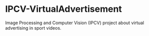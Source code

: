 # IPCV-VirtualAdvertisement
Image Processing and Computer Vision (IPCV) project about virtual advertising in sport videos.
